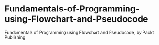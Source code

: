 # Fundamentals-of-Programming-using-Flowchart-and-Pseudocode
Fundamentals of Programming using Flowchart and Pseudocode, by Packt Publishing

